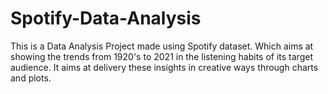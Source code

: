 # Spotify-Data-Analysis
This is a Data Analysis Project made using Spotify dataset. Which aims at showing the trends from 1920's to 2021 in the listening habits of its target audience. It aims at delivery these insights in creative ways through charts and plots.
